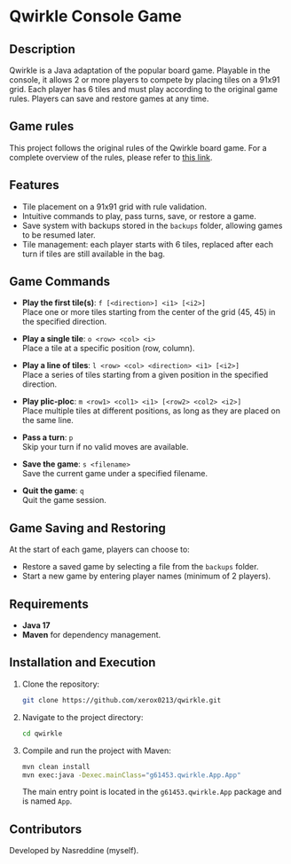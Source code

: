 # Qwirkle Console Game

## Description
Qwirkle is a Java adaptation of the popular board game. Playable in the console, it allows 2 or more players to compete by placing tiles on a 91x91 grid. Each player has 6 tiles and must play according to the original game rules. Players can save and restore games at any time.

## Game rules
This project follows the original rules of the Qwirkle board game. For a complete overview of the rules, please refer to [this link](https://upload.snakesandlattes.com/rules/q/Qwirkle.pdf).

## Features
- Tile placement on a 91x91 grid with rule validation.
- Intuitive commands to play, pass turns, save, or restore a game.
- Save system with backups stored in the `backups` folder, allowing games to be resumed later.
- Tile management: each player starts with 6 tiles, replaced after each turn if tiles are still available in the bag.

## Game Commands

- **Play the first tile(s)**: `f [<direction>] <i1> [<i2>]`  
  Place one or more tiles starting from the center of the grid (45, 45) in the specified direction.
  
- **Play a single tile**: `o <row> <col> <i>`  
  Place a tile at a specific position (row, column).

- **Play a line of tiles**: `l <row> <col> <direction> <i1> [<i2>]`  
  Place a series of tiles starting from a given position in the specified direction.

- **Play plic-ploc**: `m <row1> <col1> <i1> [<row2> <col2> <i2>]`  
  Place multiple tiles at different positions, as long as they are placed on the same line.

- **Pass a turn**: `p`  
  Skip your turn if no valid moves are available.

- **Save the game**: `s <filename>`  
  Save the current game under a specified filename.

- **Quit the game**: `q`  
  Quit the game session.

## Game Saving and Restoring
At the start of each game, players can choose to:
- Restore a saved game by selecting a file from the `backups` folder.
- Start a new game by entering player names (minimum of 2 players).

## Requirements
- **Java 17**
- **Maven** for dependency management.

## Installation and Execution

1. Clone the repository:
   ```bash
   git clone https://github.com/xerox0213/qwirkle.git
   ```

2. Navigate to the project directory:
   ```bash
   cd qwirkle
   ```

3. Compile and run the project with Maven:
   ```bash
   mvn clean install
   mvn exec:java -Dexec.mainClass="g61453.qwirkle.App.App"
   ```

   The main entry point is located in the `g61453.qwirkle.App` package and is named `App`.

## Contributors
Developed by Nasreddine (myself).
